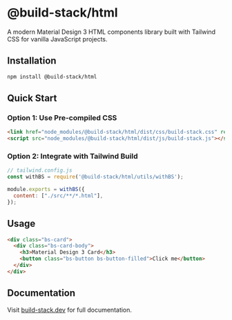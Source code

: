 # @build-stack/html

A modern Material Design 3 HTML components library built with Tailwind CSS for vanilla JavaScript projects.

## Installation

```bash
npm install @build-stack/html
```

## Quick Start

### Option 1: Use Pre-compiled CSS
```html
<link href="node_modules/@build-stack/html/dist/css/build-stack.css" rel="stylesheet">
<script src="node_modules/@build-stack/html/dist/js/build-stack.js"></script>
```

### Option 2: Integrate with Tailwind Build
```js
// tailwind.config.js
const withBS = require('@build-stack/html/utils/withBS');

module.exports = withBS({
  content: ["./src/**/*.html"],
});
```

## Usage

```html
<div class="bs-card">
  <div class="bs-card-body">
    <h3>Material Design 3 Card</h3>
    <button class="bs-button bs-button-filled">Click me</button>
  </div>
</div>
```

## Documentation

Visit [build-stack.dev](https://build-stack.dev) for full documentation.